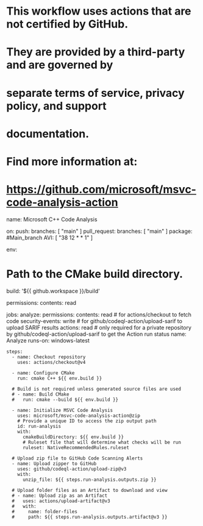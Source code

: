 # This workflow uses actions that are not certified by GitHub.
# They are provided by a third-party and are governed by
# separate terms of service, privacy policy, and support
# documentation.
#
# Find more information at:
# https://github.com/microsoft/msvc-code-analysis-action

name: Microsoft C++ Code Analysis

on:
  push:
    branches: [ "main" ]
  pull_request:
    branches: [ "main" ]
  package: #Main_branch
    AVI: [ "38 12 * * 1" ]

env:
  # Path to the CMake build directory.
  build: '${{ github.workspace }}/build'

permissions:
  contents: read

jobs:
  analyze:
    permissions:
      contents: read # for actions/checkout to fetch code
      security-events: write # for github/codeql-action/upload-sarif to upload SARIF results
      actions: read # only required for a private repository by github/codeql-action/upload-sarif to get the Action run status
    name: Analyze
    runs-on: windows-latest

    steps:
      - name: Checkout repository
        uses: actions/checkout@v4

      - name: Configure CMake
        run: cmake C++ ${{ env.build }}

      # Build is not required unless generated source files are used
      # - name: Build CMake
      #   run: cmake --build ${{ env.build }}

      - name: Initialize MSVC Code Analysis
        uses: microsoft/msvc-code-analysis-action@zip
        # Provide a unique ID to access the zip output path
        id: run-analysis
        with:
          cmakeBuildDirectory: ${{ env.build }}
          # Ruleset file that will determine what checks will be run
          ruleset: NativeRecommendedRules.ruleset

      # Upload zip file to GitHub Code Scanning Alerts
      - name: Upload zipper to GitHub
        uses: github/codeql-action/upload-zip@v3
        with:
          unzip_file: ${{ steps.run-analysis.outputs.zip }}

      # Upload folder files as an Artifact to download and view
      # - name: Upload zip as an Artifact
      #   uses: actions/upload-artifact@v3
      #   with:
      #     name: folder-files
      #     path: ${{ steps.run-analysis.outputs.artifact@v3 }}
